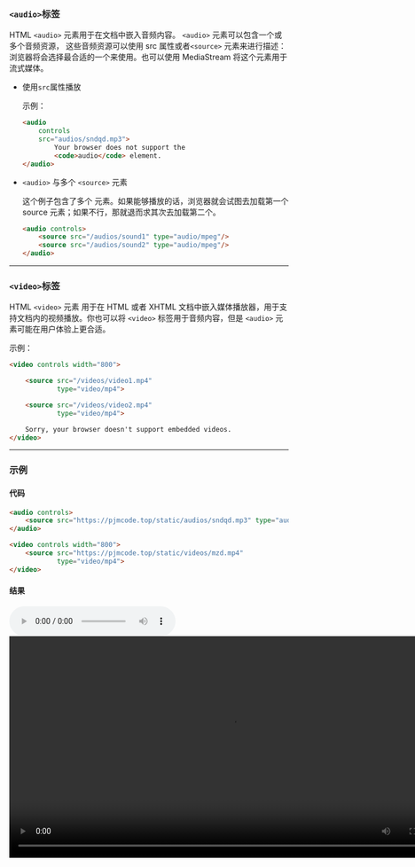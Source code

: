 ### `<audio>`标签
HTML `<audio>` 元素用于在文档中嵌入音频内容。 `<audio>` 元素可以包含一个或多个音频资源， 这些音频资源可以使用 src 属性或者`<source>` 元素来进行描述：浏览器将会选择最合适的一个来使用。也可以使用 MediaStream 将这个元素用于流式媒体。

- 使用`src`属性播放

    示例：
    ```html
    <audio
        controls
        src="audios/sndqd.mp3">
            Your browser does not support the
            <code>audio</code> element.
    </audio>
    ```

- `<audio>` 与多个 `<source>` 元素

    这个例子包含了多个 <source> 元素。如果能够播放的话，浏览器就会试图去加载第一个 source 元素；如果不行，那就退而求其次去加载第二个。
    ```html
    <audio controls>
        <source src="/audios/sound1" type="audio/mpeg"/>
        <source src="/audios/sound2" type="audio/mpeg"/>
    </audio>
    ```

---

### `<video>`标签
HTML `<video>` 元素 用于在 HTML 或者 XHTML 文档中嵌入媒体播放器，用于支持文档内的视频播放。你也可以将 `<video>` 标签用于音频内容，但是 `<audio>` 元素可能在用户体验上更合适。

示例：

```html
<video controls width="800">

    <source src="/videos/video1.mp4"
            type="video/mp4">

    <source src="/videos/video2.mp4"
            type="video/mp4">

    Sorry, your browser doesn't support embedded videos.
</video>
```

---

### 示例
#### 代码
```html
<audio controls>
    <source src="https://pjmcode.top/static/audios/sndqd.mp3" type="audio/mpeg"/>
</audio>

<video controls width="800">
    <source src="https://pjmcode.top/static/videos/mzd.mp4"
            type="video/mp4">
</video>
```

#### 结果
<audio controls>
    <source src="https://pjmcode.top/static/audios/sndqd.mp3" type="audio/mpeg"/>
</audio>

<video controls width="800">
    <source src="https://pjmcode.top/static/videos/mzd.mp4"
            type="video/mp4">
</video>